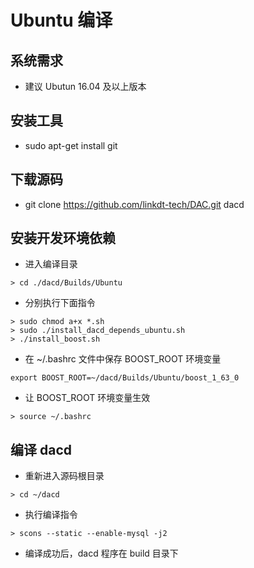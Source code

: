 # Ubuntu 编译
## 系统需求
- 建议 Ubutun 16.04 及以上版本

## 安装工具
- sudo apt-get install git

## 下载源码
- git clone https://github.com/linkdt-tech/DAC.git dacd

## 安装开发环境依赖
- 进入编译目录
```
> cd ./dacd/Builds/Ubuntu
```
- 分别执行下面指令
```
> sudo chmod a+x *.sh
> sudo ./install_dacd_depends_ubuntu.sh
> ./install_boost.sh
```
- 在 ~/.bashrc 文件中保存 BOOST_ROOT 环境变量

```
export BOOST_ROOT=~/dacd/Builds/Ubuntu/boost_1_63_0
```
- 让 BOOST_ROOT 环境变量生效
```
> source ~/.bashrc
```

## 编译 dacd
- 重新进入源码根目录
```
> cd ~/dacd
```
- 执行编译指令
```
> scons --static --enable-mysql -j2
```
- 编译成功后，dacd 程序在 build 目录下
